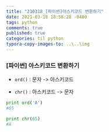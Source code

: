 ```yaml
---
title: "210318_[파이썬]아스키코드 변환하기"
date: 2021-03-18 18:58:28 -0400
tags: python
comments: true
published: true
categories: til python
typora-copy-images-to: ..\..\img
---
```


### [파이썬] 아스키코드 변환하기

- `ord()` : 문자 -> 아스키코드

- `chr()` : 아스키코드 -> 문자


```python
print ord('A')
#65
```

```python
print chr(65)
#A
```